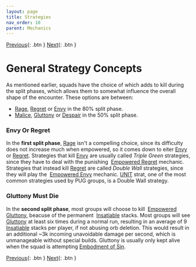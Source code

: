 ```yaml
---
layout: page
title: Strategies
nav_order: 10
parent: Mechanics
---
```


[Previous](other/smash.html){: .btn } [Next](../unit/overview.html){: .btn }

# General Strategy Concepts

As mentioned earlier, squads have the choice of which adds to kill during the split phases, which allows them to somewhat influence the overall shape of the encounter. These options are between:
- [Rage], [Regret] or [Envy] in the 80% split phase.
- [Malice], [Gluttony] or [Despair] in the 50% split phase.

### Envy Or Regret

In the **first split phase**, [Rage] isn't a compelling choice, since its difficulty does not increase much when empowered, so it comes down to eiter [Envy] or [Regret].
Strategies that kill [Envy] are usually called _Triple Green_ strategies, since they have to deal with the punishing <img class="inline empowered_add"> [Empowered Regret](aspects/regret.html) mechanic.
Strategies that instead kill [Regret] are called _Double Wall_ strategies, since they will play the <img class="inline empowered_add"> [Empowered Envy](aspects/envy.html) mechanic. [UNIT](../unit/overview.html) strat, one of the most common strategies used by PUG groups, is a Double Wall strategy.

### Gluttony Must Die

In the **second split phase**, most groups will choose to kill <img class="inline empowered_add"> [Empowered Gluttony](aspects/gluttony.html), beacuse of the permanent <img class="inline insatiable"> [Insatiable] stacks.
Most groups will see [Gluttony] at least six times during a normal run, resulting in an average of 9 <img class="inline insatiable"> [Insatiable] stacks per player, if not abusing orb deletion.
This would result in an additional ~3k incoming unavoidable damage per second, which is unmanageable without special builds. Gluttony is usually only kept alive when the squad is attempting [Embodment of Sin](../introduction/lcm.html#embodiment-of-sin).

[Previous](other/smash.html){: .btn } [Next](../unit/overview.html){: .btn }

[Empowered]: https://wiki.guildwars2.com/wiki/Empowered_(Cerus)
[Rage]: aspects/rage.html
[Regret]: aspects/regret.html
[Envy]: aspects/envy.html
[Malice]: aspects/malice.html
[Gluttony]: aspects/gluttony.html
[Despair]: aspects/despair.html
[Insatiable]: https://wiki.guildwars2.com/wiki/Insatiable
